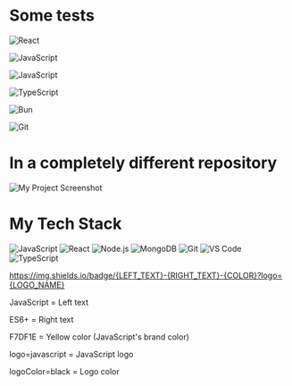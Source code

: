 # Some tests 

![React](https://img.shields.io/badge/React-18.2-61DAFB?logo=react)

![JavaScript](https://img.shields.io/badge/JavaScript-ES6+-F7DF1E?logo=javascript&logoColor=black)

![JavaScript](https://img.shields.io/badge/JavaScript-2023-yellow)

![TypeScript](https://img.shields.io/badge/TypeScript-5.0-3178C6?logo=typescript)

![Bun](https://img.shields.io/badge/Bun-1.0-000000?logo=bun)

![Git](https://img.shields.io/badge/Git-F05032?logo=git&logoColor=white)




# In a completely different repository

<!-- ![My Avatar](https://github.com/user-attachments/assets/714242fd-4e11-4533-8f5e-902a4c2b83fb) -->

![My Project Screenshot](https://github.com/user-attachments/assets/434fa575-8836-4b19-aa4f-be34bde6ee44)

# My Tech Stack

![JavaScript](https://img.shields.io/badge/JavaScript-ES6+-F7DF1E?logo=javascript&logoColor=yellow)
![React](https://img.shields.io/badge/React-18.2-61DAFB?logo=react)
![Node.js](https://img.shields.io/badge/Node.js-18.0-339933?logo=nodedotjs)
![MongoDB](https://img.shields.io/badge/MongoDB-5.0-47A248?logo=mongodb)
![Git](https://img.shields.io/badge/Git-F05032?logo=git&logoColor=white)
![VS Code](https://img.shields.io/badge/VS_Code-007ACC?logo=visualstudiocode)
![TypeScript](https://img.shields.io/badge/TypeScript-007acd?logo=typescript&logoColor=blue)


https://img.shields.io/badge/{LEFT_TEXT}-{RIGHT_TEXT}-{COLOR}?logo={LOGO_NAME}


JavaScript = Left text

ES6+ = Right text

F7DF1E = Yellow color (JavaScript's brand color)

logo=javascript = JavaScript logo

logoColor=black = Logo color

